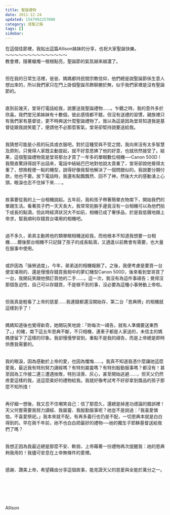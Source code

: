 ```yaml
---
title: 聖誕禮物
date: 2011-12-24
updated: 1547992257000
category: 成聖之路
tags: []
sidebar: 
---
```


<p>在這個佳節裡，我貼出這篇Allison姊妹的分享，也祝大家聖誕快樂。<!--more--><br/>～～～～～～～～～～～～～～<br/>教會裡，隨著蠟燭一根根點亮，聖誕節的氣氛越來越濃了。<br/><br/><br/>但在我的日常生活裡，爸爸、媽媽都持民間宗教信仰，他們總是說聖誕節係生意人想出來的，所以我們家只在門上掛個聖誕吊飾聊勝於無，似乎我們家裡是沒有聖誕節的。<br/><br/><br/>直到前幾天，堂哥打電話給我，說要送我聖誕禮物……。乍聽之時，我的意外多於欣喜。我們堂兄弟姊妹有十數個，彼此感情都不錯，但沒有送禮的習慣，親族裡只有我們家有基督徒，更不時興送什麼聖誕禮物了。我以為這是因為堂哥知道我是基督徒跟我說笑罷了，便請他不必那麼客氣，堂哥卻堅持說要送給我。<br/><br/><br/>我猜想可能是小孩的玩具或衣服吧。對於這種受與不受之間，我向來沒有太多智慧及原則，只覺得人家既主動提起，就不好意思拂了他的好意，也就欣然接受了。結果，這個聖誕禮物竟是堂哥那台才買了一年多的單眼數位相機──Canon 500D！<br/>我簡直驚訝得說不出話來，電話中結結巴巴地對他說太貴重了，堂哥卻說他覺得太重了，想換輕便一點的機型，說得好像我幫他解決了一個問題似的。我說要分期付款，他也不要。放下電話時，我還有點飄飄然、回不了神，然後大大的感動湧上心頭，眼淚也忍不住掉下來……。<br/><br/><br/>故事要從我的上一台相機說起。五年前，我和孩子帶著簡單衣物南下，開始我們的單親生活。看著孩子們一天天長大，我常常扼腕手邊竟沒有一台相機可以為他們拍下成長的點滴，但此時經濟狀況大不如前，相機已成了奢侈品，於是我低聲地跟上帝求，幫我順利存錢買台堪用的相機吧。<br/><br/><br/>過不多久，弟弟主動將他的類單眼相機送給我，而他根本不知道我想要一台相機……爾後那台相機不只記錄了孩子的成長點滴，又適逢以前教會有需要，也大量在服事中使用。<br/><br/><br/>或許因為「操勞過度」，今年，弟弟送的相機報銷了。之後，我便考慮是要買一台便宜堪用的、還是慢慢存錢買我相中的夢幻機型Canon 500D，後來看到堂哥買了一台，我開玩笑跟他預訂買他的二手……。這一次，我沒有為這件事禱告；覺得沒那個急迫性，自己可以存錢買，不是做不到的事，沒必要為這種小事勞動上帝啦。<br/><br/><br/>但我真是輕看了上帝的慈愛……我連錢都還沒開始存，第二台「恩典牌」的相機就這樣到手了！<br/><br/><br/>媽媽知道後也覺得新奇，她開玩笑地說：「妳每次一禱告，就有人準備要送東西了。」的確，南下這五年恩典不斷，不只相機，連車子都是人家送的，未信主的媽媽便留下了這樣的印象。我卻慢慢學習到，重點不是我的禱告，而是上帝總是即時供應我需要的。<br/><br/><br/>我的眼淚，因為感動於上帝的愛，也因為懺悔……。我真不知道我憑什麼讓祂這麼愛我，最近我有特別努力讀經嗎？有特別屬靈嗎？有特別殷勤服事嗎？都沒有！甚至因為工作接二連三遭遇挫敗，特別沮喪、灰心，甚至開始逃避……，但天父仍然疼愛這樣的我，送這麼美好的禮物給我。我就好像考試考不好卻拿到獎品的孩子那麼不知所措！<br/><br/><br/>再仔細一想後，我又忍不住嘲笑自己：信了那麼久，還總是掉進功德論的錯誤裡！天父何嘗需要我努力讀經、我屬靈、我殷勤服事呢？祂豈不是說過：「我喜愛憐恤，不喜愛祭祀。」我本來就不配，有再多義行也仍是不配，一切恩典本就是白白得到的。早在兩千年前，祂不也白白把最好的禮物──祂的獨生子耶穌基督送給我們了嗎？<br/><br/><br/>我想正因為我最近總是那麼不安、軟弱，上帝藉著一份禮物再次提醒我：祂的恩典夠我用的！我儘可安息在上帝無條件的愛裡。<br/><br/><br/>感謝、讚美上帝，希望藉由分享這個故事，能見證天父的慈愛與全能於萬分之一。<br/><br/><br/><br/><br/><br/><br/>Allison<br/><br/><br/><br/><br/><br/><br/><br/></p>